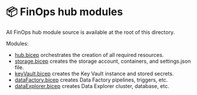 # 📦 FinOps hub modules

All FinOps hub module source is available at the root of this directory.

Modules:

- [hub.bicep](./hub.bicep) orchestrates the creation of all required resources.
- [storage.bicep](./storage.bicep) creates the storage account, containers, and settings.json file.
- [keyVault.bicep](./keyVault.bicep) creates the Key Vault instance and stored secrets.
- [dataFactory.bicep](./dataFactory.bicep) creates Data Factory pipelines, triggers, etc.
- [dataExplorer.bicep](./dataExplorer.bicep) creates Data Explorer cluster, database, etc.

<br>
